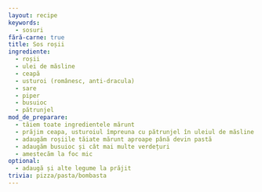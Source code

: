 ```yaml
---
layout: recipe
keywords:
  - sosuri
fără-carne: true
title: Sos roșii
ingrediente:
  - roșii
  - ulei de măsline
  - ceapă
  - usturoi (românesc, anti-dracula)
  - sare
  - piper
  - busuioc
  - pătrunjel
mod_de_preparare:
  - tăiem toate ingredientele mărunt
  - prăjim ceapa, usturoiul împreuna cu pătrunjel în uleiul de măsline
  - adaugăm roșiile tăiate mărunt aproape până devin pastă
  - adaugăm busuioc și cât mai multe verdețuri
  - amestecăm la foc mic
optional:
  - adaugă și alte legume la prăjit
trivia: pizza/pasta/bombasta
---
```

